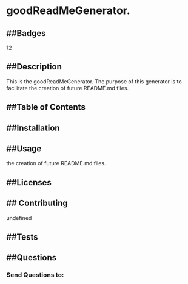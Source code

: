 
# goodReadMeGenerator.
     
## ##Badges
12

## ##Description
This is the goodReadMeGenerator. The purpose of this generator is to facilitate the creation of future README.md files. 

## ##Table of Contents

     
## ##Installation


## ##Usage
the creation of future README.md files. 
     
## ##Licenses

     
## ## Contributing
undefined
     
## ##Tests

     
## ##Questions

### Send Questions to:
     
